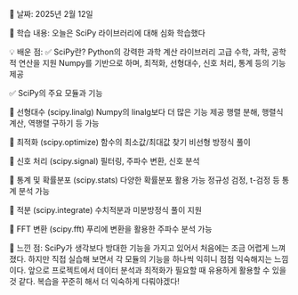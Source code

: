 📅 날짜: 2025년 2월 12일

📌 학습 내용:
오늘은 SciPy 라이브러리에 대해 심화 학습했다

💡 배운 점:
✅ SciPy란?
Python의 강력한 과학 계산 라이브러리
고급 수학, 과학, 공학적 연산을 지원
Numpy를 기반으로 하며, 최적화, 선형대수, 신호 처리, 통계 등의 기능 제공

✅ SciPy의 주요 모듈과 기능

📌 선형대수 (scipy.linalg)
Numpy의 linalg보다 더 많은 기능 제공
행렬 분해, 행렬식 계산, 역행렬 구하기 등 가능

📌 최적화 (scipy.optimize)
함수의 최소값/최대값 찾기
비선형 방정식 풀이

📌 신호 처리 (scipy.signal)
필터링, 주파수 변환, 신호 분석

📌 통계 및 확률분포 (scipy.stats)
다양한 확률분포 활용 가능
정규성 검정, t-검정 등 통계 분석 가능

📌 적분 (scipy.integrate)
수치적분과 미분방정식 풀이 지원

📌 FFT 변환 (scipy.fft)
푸리에 변환을 활용한 주파수 분석 가능

🤔 느낀 점:
SciPy가 생각보다 방대한 기능을 가지고 있어서 처음에는 조금 어렵게 느껴졌다.
하지만 직접 실습해 보면서 각 모듈의 기능을 하나씩 익히니 점점 익숙해지는 느낌이다.
앞으로 프로젝트에서 데이터 분석과 최적화가 필요할 때 유용하게 활용할 수 있을 것 같다.
복습을 꾸준히 해서 더 익숙하게 다뤄야겠다!

